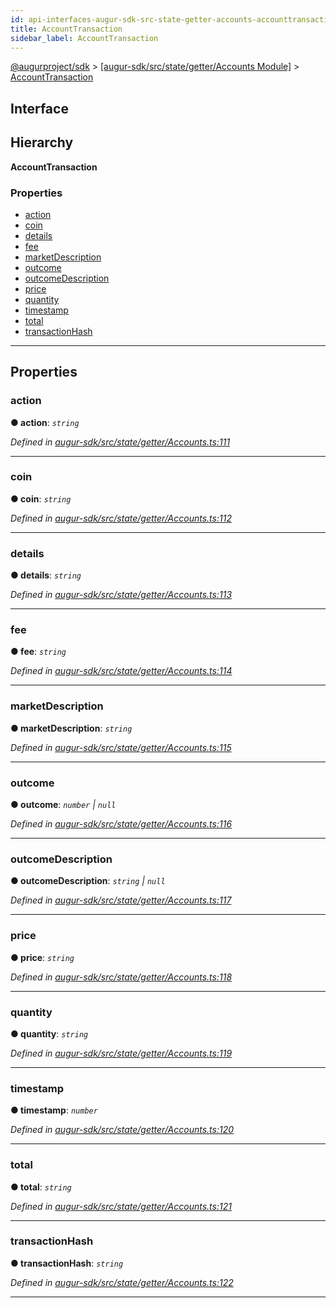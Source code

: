 ```yaml
---
id: api-interfaces-augur-sdk-src-state-getter-accounts-accounttransaction
title: AccountTransaction
sidebar_label: AccountTransaction
---
```


[@augurproject/sdk](api-readme.md) > [[augur-sdk/src/state/getter/Accounts Module]](api-modules-augur-sdk-src-state-getter-accounts-module.md) > [AccountTransaction](api-interfaces-augur-sdk-src-state-getter-accounts-accounttransaction.md)

## Interface

## Hierarchy

**AccountTransaction**

### Properties

* [action](api-interfaces-augur-sdk-src-state-getter-accounts-accounttransaction.md#action)
* [coin](api-interfaces-augur-sdk-src-state-getter-accounts-accounttransaction.md#coin)
* [details](api-interfaces-augur-sdk-src-state-getter-accounts-accounttransaction.md#details)
* [fee](api-interfaces-augur-sdk-src-state-getter-accounts-accounttransaction.md#fee)
* [marketDescription](api-interfaces-augur-sdk-src-state-getter-accounts-accounttransaction.md#marketdescription)
* [outcome](api-interfaces-augur-sdk-src-state-getter-accounts-accounttransaction.md#outcome)
* [outcomeDescription](api-interfaces-augur-sdk-src-state-getter-accounts-accounttransaction.md#outcomedescription)
* [price](api-interfaces-augur-sdk-src-state-getter-accounts-accounttransaction.md#price)
* [quantity](api-interfaces-augur-sdk-src-state-getter-accounts-accounttransaction.md#quantity)
* [timestamp](api-interfaces-augur-sdk-src-state-getter-accounts-accounttransaction.md#timestamp)
* [total](api-interfaces-augur-sdk-src-state-getter-accounts-accounttransaction.md#total)
* [transactionHash](api-interfaces-augur-sdk-src-state-getter-accounts-accounttransaction.md#transactionhash)

---

## Properties

<a id="action"></a>

###  action

**● action**: *`string`*

*Defined in [augur-sdk/src/state/getter/Accounts.ts:111](https://github.com/AugurProject/augur/blob/1e1466f1d3/packages/augur-sdk/src/state/getter/Accounts.ts#L111)*

___
<a id="coin"></a>

###  coin

**● coin**: *`string`*

*Defined in [augur-sdk/src/state/getter/Accounts.ts:112](https://github.com/AugurProject/augur/blob/1e1466f1d3/packages/augur-sdk/src/state/getter/Accounts.ts#L112)*

___
<a id="details"></a>

###  details

**● details**: *`string`*

*Defined in [augur-sdk/src/state/getter/Accounts.ts:113](https://github.com/AugurProject/augur/blob/1e1466f1d3/packages/augur-sdk/src/state/getter/Accounts.ts#L113)*

___
<a id="fee"></a>

###  fee

**● fee**: *`string`*

*Defined in [augur-sdk/src/state/getter/Accounts.ts:114](https://github.com/AugurProject/augur/blob/1e1466f1d3/packages/augur-sdk/src/state/getter/Accounts.ts#L114)*

___
<a id="marketdescription"></a>

###  marketDescription

**● marketDescription**: *`string`*

*Defined in [augur-sdk/src/state/getter/Accounts.ts:115](https://github.com/AugurProject/augur/blob/1e1466f1d3/packages/augur-sdk/src/state/getter/Accounts.ts#L115)*

___
<a id="outcome"></a>

###  outcome

**● outcome**: *`number` \| `null`*

*Defined in [augur-sdk/src/state/getter/Accounts.ts:116](https://github.com/AugurProject/augur/blob/1e1466f1d3/packages/augur-sdk/src/state/getter/Accounts.ts#L116)*

___
<a id="outcomedescription"></a>

###  outcomeDescription

**● outcomeDescription**: *`string` \| `null`*

*Defined in [augur-sdk/src/state/getter/Accounts.ts:117](https://github.com/AugurProject/augur/blob/1e1466f1d3/packages/augur-sdk/src/state/getter/Accounts.ts#L117)*

___
<a id="price"></a>

###  price

**● price**: *`string`*

*Defined in [augur-sdk/src/state/getter/Accounts.ts:118](https://github.com/AugurProject/augur/blob/1e1466f1d3/packages/augur-sdk/src/state/getter/Accounts.ts#L118)*

___
<a id="quantity"></a>

###  quantity

**● quantity**: *`string`*

*Defined in [augur-sdk/src/state/getter/Accounts.ts:119](https://github.com/AugurProject/augur/blob/1e1466f1d3/packages/augur-sdk/src/state/getter/Accounts.ts#L119)*

___
<a id="timestamp"></a>

###  timestamp

**● timestamp**: *`number`*

*Defined in [augur-sdk/src/state/getter/Accounts.ts:120](https://github.com/AugurProject/augur/blob/1e1466f1d3/packages/augur-sdk/src/state/getter/Accounts.ts#L120)*

___
<a id="total"></a>

###  total

**● total**: *`string`*

*Defined in [augur-sdk/src/state/getter/Accounts.ts:121](https://github.com/AugurProject/augur/blob/1e1466f1d3/packages/augur-sdk/src/state/getter/Accounts.ts#L121)*

___
<a id="transactionhash"></a>

###  transactionHash

**● transactionHash**: *`string`*

*Defined in [augur-sdk/src/state/getter/Accounts.ts:122](https://github.com/AugurProject/augur/blob/1e1466f1d3/packages/augur-sdk/src/state/getter/Accounts.ts#L122)*

___

